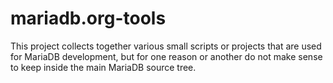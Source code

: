 # mariadb.org-tools
This project collects together various small scripts or projects that are used for MariaDB development, but for one reason or another do not make sense to keep inside the main MariaDB source tree.
